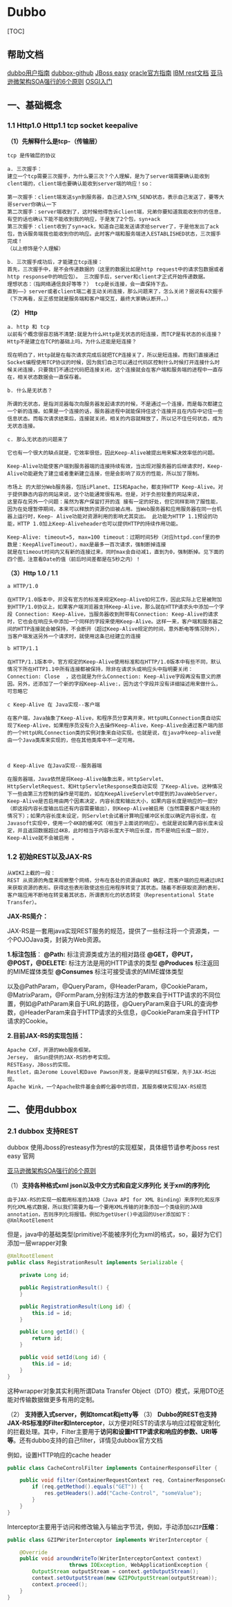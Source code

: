 # Dubbo
[TOC]

## 帮助文档

[dubbo用户指南](http://dubbo.io/User+Guide-zh.htm#UserGuide-zh-%E8%83%8C%E6%99%AF)
[dubbox-github](https://github.com/shuvigoss/dubbox)
[JBoss easy](http://docs.jboss.org/resteasy/docs/2.2.1.GA/userguide/html/)
[oracle官方指南](http://docs.oracle.com/javaee/7/tutorial/)
[IBM rest文档](http://www.ibm.com/developerworks/cn/java/j-lo-jaxrs/)
[亚马逊微架构SOA强行的6个原则](http://www.infoq.com/cn/articles/micro-soa-1)
[OSGI入门](http://osgi.com.cn/)
## 一、基础概念

### 1.1  Http1.0 Http1.1 tcp socket keepalive

**（1）先解释什么是tcp-（传输层）**

	tcp 是传输层的协议

	a. 三次握手：
	建立一个tcp需要三次握手，为什么要三次？个人理解，是为了server端需要确认能收到clent端的，client端也要确认能收到server端的响应！so：

	第一次握手：client端发送syn到服务器，自己进入SYN_SEND状态，表示自己发送了，要等大哥server你确认一下
	第二次握手：server端收到了，这时候他得告诉client端，兄弟你要知道我能收到你的信息，有空的话也确认下能不能收到我的响应，于是发了2个包，syn+ack
	第三次握手：client收到了syn+ack，知道自己能发送请求给server了，于是他发出了ack包，告诉服务端我也能收到你的响应。此时客户端和服务端进入ESTABLISHED状态，三次握手完成！
	（以上修饰是个人理解）

	b. 三次握手成功后，才能建立tcp连接：
	首先，三次握手中，是不会传递数据的（这里的数据比如是http request中的请求包数据或者http response中的响应包）。 三次握手后，server和client才正式开始传递数据。
	理想状态：（指网络通信良好等等？） tcp是长连接，会一直保持下去。
	直到——》server或者client端二者主动关闭连接，那么问题来了，怎么关闭？据说有4次握手（下次再看，反正感觉就是服务端和客户端交互，最终大家确认断开。。）


**（2） Http**

	a. http 和 tcp
	以前有个概念很容忍搞不清楚:就是为什么Http是无状态的短连接，而TCP是有状态的长连接？Http不是建立在TCP的基础上吗，为什么还能是短连接？

	现在明白了，Http就是在每次请求完成后就把TCP连接关了，所以是短连接。而我们直接通过Socket编程使用TCP协议的时候，因为我们自己可以通过代码区控制什么时候打开连接什么时候关闭连接，只要我们不通过代码把连接关闭，这个连接就会在客户端和服务端的进程中一直存在，相关状态数据会一直保存着。

	b. 什么是无状态？

	所谓的无状态，是指浏览器每次向服务器发起请求的时候，不是通过一个连接，而是每次都建立一个新的连接。如果是一个连接的话，服务器进程中就能保持住这个连接并且在内存中记住一些信息状态。而每次请求结束后，连接就关闭，相关的内容就释放了，所以记不住任何状态，成为无状态连接。

	c. 那么无状态的问题来了

	它也有一个很大的缺点就是，它效率很低，因此Keep-Alive被提出用来解决效率低的问题。

	Keep-Alive功能使客户端到服务器端的连接持续有效，当出现对服务器的后继请求时，Keep-Alive功能避免了建立或者重新建立连接，但是会影响了双方的性能，所以加了限制。

	市场上 的大部分Web服务器，包括iPlanet、IIS和Apache，都支持HTTP Keep-Alive。对于提供静态内容的网站来说，这个功能通常很有用。但是，对于负担较重的网站来说，
	这里存在另外一个问题：虽然为客户保留打开的连 接有一定的好处，但它同样影响了服性能，因为在处理暂停期间，本来可以释放的资源仍旧被占用。当Web服务器和应用服务器在同一台机器上运行时，Keep- Alive功能对资源利用的影响尤其突出。 此功能为HTTP 1.1预设的功能，HTTP 1.0加上Keep-Aliveheader也可以提供HTTP的持续作用功能。

	Keep-Alive: timeout=5, max=100 timeout：过期时间5秒（对应httpd.conf里的参数是：KeepAliveTimeout），max是最多一百次请求，强制断掉连接
	就是在timeout时间内又有新的连接过来，同时max会自动减1，直到为0，强制断掉。见下面的四个图，注意看Date的值（前后时间差都是在5秒之内）！


**（3）Http 1.0 / 1.1**

	a HTTP/1.0

	在HTTP/1.0版本中，并没有官方的标准来规定Keep-Alive如何工作，因此实际上它是被附加到HTTP/1.0协议上，如果客户端浏览器支持Keep-Alive，那么就在HTTP请求头中添加一个字段 Connection: Keep-Alive，当服务器收到附带有Connection: Keep-Alive的请求时，它也会在响应头中添加一个同样的字段来使用Keep-Alive。这样一来，客户端和服务器之间的HTTP连接就会被保持，不会断开（超过Keep-Alive规定的时间，意外断电等情况除外），当客户端发送另外一个请求时，就使用这条已经建立的连接

	b HTTP/1.1

	在HTTP/1.1版本中，官方规定的Keep-Alive使用标准和在HTTP/1.0版本中有些不同，默认情况下所在HTTP1.1中所有连接都被保持，除非在请求头或响应头中指明要关闭：Connection: Close  ，这也就是为什么Connection: Keep-Alive字段再没有意义的原因。另外，还添加了一个新的字段Keep-Alive:，因为这个字段并没有详细描述用来做什么，可忽略它

	c Keep-Alive 在 Java实现--客户端

	在客户端，Java抽象了Keep-Alive，和程序员分享离开来，HttpURLConnection类自动实现了Keep-Alive，如果程序员没有介入去操作Keep-Alive，Keep-Alive会通过客户端内部的一个HttpURLConnection类的实例对象来自动实现。也就是说，在java中keep-alive是由一个Java类库来实现的，但在其他类库中不一定可用。



	d Keep-Alive 在Java实现--服务器端

	在服务器端，Java依然是将Keep-Alive抽象出来，HttpServlet、HttpServletRequest、和HttpServletResponse类自动实现 了Keep-Alive。这种情况下一些由第三方控制的操作是可能的，如在KeepAliveServlet中提到的JavaWebServer，Keep-Alive是否启用由两个因素决定，内容长度和输出大小，如果内容长度是响应的一部分（即这段内容长度输出后还有内容需要输出），则Keep-Alive被启用（当然需要客户端支持的情况下）；如果内容长度未设定，则Servlet会试着计算响应缓冲区长度以确定内容长度，在Javasoft实现中，使用一个4KB的缓冲区（相当于上面说的响应）。也就是说如果内容长度未设定，并且返回数据超过4KB，此时相当于内容长度大于响应长度，而不是响应长度一部分，Keep-Alive就不会被启用 。



###  1.2 初始REST以及JAX-RS

	从WIKI上截的一段：
	REST 从资源的角度来观察整个网络，分布在各处的资源由URI 确定，而客户端的应用通过URI来获取资源的表形。获得这些表形致使这些应用程序转变了其状态。随着不断获取资源的表形，客户端应用不断地在转变着其状态，所谓表形化的状态转变（Representational State Transfer）。


**JAX-RS简介：**

JAX-RS是一套用java实现REST服务的规范，提供了一些标注将一个资源类，一个POJOJava类，封装为Web资源。

**1.标注包括**：
**@Path:**		标注资源类或方法的相对路径
**@GET，@PUT，@POST，@DELETE:** 标注方法是用的HTTP请求的类型
**@Produces** 标注返回的MIME媒体类型
**@Consumes** 标注可接受请求的MIME媒体类型

以及@PathParam，@QueryParam，@HeaderParam，@CookieParam，@MatrixParam，@FormParam,分别标注方法的参数来自于HTTP请求的不同位置，例如@PathParam来自于URL的路径，@QueryParam来自于URL的查询参数，@HeaderParam来自于HTTP请求的头信息，@CookieParam来自于HTTP请求的Cookie。

**2.目前JAX-RS的实现包括：**

	Apache CXF，开源的Web服务框架。
	Jersey， 由Sun提供的JAX-RS的参考实现。
	RESTEasy，JBoss的实现。
	Restlet，由Jerome Louvel和Dave Pawson开发，是最早的REST框架，先于JAX-RS出现。
	Apache Wink，一个Apache软件基金会孵化器中的项目，其服务模块实现JAX-RS规范




## 二、使用dubbox


### 2.1 dubbox 支持REST

dubbox 使用Jboss的resteasy作为rest的实现框架，具体细节请参考jboss rest easy 官网

[亚马逊微架构SOA强行的6个原则](http://www.infoq.com/cn/articles/micro-soa-1)


 （1）**支持各种格式xml json以及中文方式和自定义序列化**
**关于xml的序列化**

	由于JAX-RS的实现一般都用标准的JAXB（Java API for XML Binding）来序列化和反序列化XML格式数据，所以我们需要为每一个要用XML传输的对象添加一个类级别的JAXB annotation，否则序列化将报错。例如为getUser()中返回的User添加如下：@XmlRootElement

但是，java中的基础类型(primitive)不能被序列化为xml的格式，so，最好为它们添加一层wrapper对象

```java
@XmlRootElement
public class RegistrationResult implements Serializable {

    private Long id;

    public RegistrationResult() {
    }

    public RegistrationResult(Long id) {
        this.id = id;
    }

    public Long getId() {
        return id;
    }

    public void setId(Long id) {
        this.id = id;
    }
}
```


这种wrapper对象其实利用所谓Data Transfer Object（DTO）模式，采用DTO还能对传输数据做更多有用的定制。


（2） **支持嵌入式server，例如tomcat和jetty等**
（3） **Dubbo的REST也支持JAX-RS标准的Filter和Interceptor**，以方便对REST的请求与响应过程做定制化的拦截处理。其中，Filter主要用于**访问和设置HTTP请求和响应的参数、URI等等**。还有dubbo支持的自己filter，详情见dubbox官方文档


例如，设置HTTP响应的cache header

```java
public class CacheControlFilter implements ContainerResponseFilter {

    public void filter(ContainerRequestContext req, ContainerResponseContext res) {
        if (req.getMethod().equals("GET")) {
            res.getHeaders().add("Cache-Control", "someValue");
        }
    }
}
```

Interceptor主要用于访问和修改输入与输出字节流，例如，手动添加`GZIP`**压缩**：

```java
public class GZIPWriterInterceptor implements WriterInterceptor {

    @Override
    public void aroundWriteTo(WriterInterceptorContext context)
                    throws IOException, WebApplicationException {
        OutputStream outputStream = context.getOutputStream();
        context.setOutputStream(new GZIPOutputStream(outputStream));
        context.proceed();
    }
}
```












